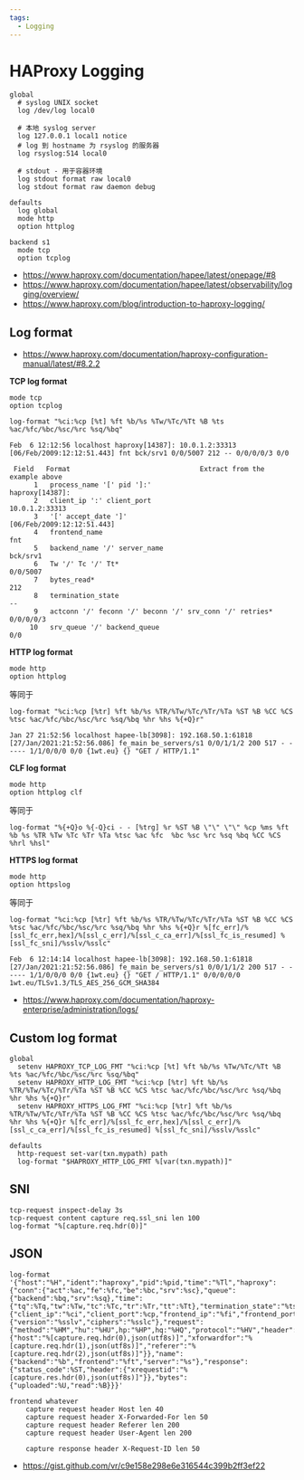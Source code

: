 ```yaml
---
tags:
  - Logging
---
```


# HAProxy Logging

```haproxy
global
  # syslog UNIX socket
  log /dev/log local0

  # 本地 syslog server
  log 127.0.0.1 local1 notice
  # log 到 hostname 为 rsyslog 的服务器
  log rsyslog:514 local0

  # stdout - 用于容器环境
  log stdout format raw local0
  log stdout format raw daemon debug

defaults
  log global
  mode http
  option httplog

backend s1
  mode tcp
  option tcplog
```

- https://www.haproxy.com/documentation/hapee/latest/onepage/#8
- https://www.haproxy.com/documentation/hapee/latest/observability/logging/overview/
- https://www.haproxy.com/blog/introduction-to-haproxy-logging/

## Log format

- https://www.haproxy.com/documentation/haproxy-configuration-manual/latest/#8.2.2

**TCP log format**


```
mode tcp
option tcplog
```

```
log-format "%ci:%cp [%t] %ft %b/%s %Tw/%Tc/%Tt %B %ts %ac/%fc/%bc/%sc/%rc %sq/%bq"
```

```
Feb  6 12:12:56 localhost haproxy[14387]: 10.0.1.2:33313 [06/Feb/2009:12:12:51.443] fnt bck/srv1 0/0/5007 212 -- 0/0/0/0/3 0/0
```

```
 Field   Format                                Extract from the example above
      1   process_name '[' pid ']:'                            haproxy[14387]:
      2   client_ip ':' client_port                             10.0.1.2:33313
      3   '[' accept_date ']'                       [06/Feb/2009:12:12:51.443]
      4   frontend_name                                                    fnt
      5   backend_name '/' server_name                                bck/srv1
      6   Tw '/' Tc '/' Tt*                                           0/0/5007
      7   bytes_read*                                                      212
      8   termination_state                                                 --
      9   actconn '/' feconn '/' beconn '/' srv_conn '/' retries*    0/0/0/0/3
     10   srv_queue '/' backend_queue                                      0/0
```

**HTTP log format**

```
mode http
option httplog
```

等同于

```
log-format "%ci:%cp [%tr] %ft %b/%s %TR/%Tw/%Tc/%Tr/%Ta %ST %B %CC %CS %tsc %ac/%fc/%bc/%sc/%rc %sq/%bq %hr %hs %{+Q}r"
```

```
Jan 27 21:52:56 localhost hapee-lb[3098]: 192.168.50.1:61818 [27/Jan/2021:21:52:56.086] fe_main be_servers/s1 0/0/1/1/2 200 517 - - ---- 1/1/0/0/0 0/0 {1wt.eu} {} "GET / HTTP/1.1"
```

**CLF log format**

```
mode http
option httplog clf
```

等同于

```
log-format "%{+Q}o %{-Q}ci - - [%trg] %r %ST %B \"\" \"\" %cp %ms %ft %b %s %TR %Tw %Tc %Tr %Ta %tsc %ac %fc  %bc %sc %rc %sq %bq %CC %CS %hrl %hsl"
```

**HTTPS log format**

```
mode http
option httpslog
```

等同于

```
log-format "%ci:%cp [%tr] %ft %b/%s %TR/%Tw/%Tc/%Tr/%Ta %ST %B %CC %CS %tsc %ac/%fc/%bc/%sc/%rc %sq/%bq %hr %hs %{+Q}r %[fc_err]/%[ssl_fc_err,hex]/%[ssl_c_err]/%[ssl_c_ca_err]/%[ssl_fc_is_resumed] %[ssl_fc_sni]/%sslv/%sslc"
```

```
Feb  6 12:14:14 localhost hapee-lb[3098]: 192.168.50.1:61818 [27/Jan/2021:21:52:56.086] fe_main be_servers/s1 0/0/1/1/2 200 517 - - ---- 1/1/0/0/0 0/0 {1wt.eu} {} "GET / HTTP/1.1" 0/0/0/0/0 1wt.eu/TLSv1.3/TLS_AES_256_GCM_SHA384
```

- https://www.haproxy.com/documentation/haproxy-enterprise/administration/logs/

## Custom log format

```
global
  setenv HAPROXY_TCP_LOG_FMT "%ci:%cp [%t] %ft %b/%s %Tw/%Tc/%Tt %B %ts %ac/%fc/%bc/%sc/%rc %sq/%bq"
  setenv HAPROXY_HTTP_LOG_FMT "%ci:%cp [%tr] %ft %b/%s %TR/%Tw/%Tc/%Tr/%Ta %ST %B %CC %CS %tsc %ac/%fc/%bc/%sc/%rc %sq/%bq %hr %hs %{+Q}r"
  setenv HAPROXY_HTTPS_LOG_FMT "%ci:%cp [%tr] %ft %b/%s %TR/%Tw/%Tc/%Tr/%Ta %ST %B %CC %CS %tsc %ac/%fc/%bc/%sc/%rc %sq/%bq %hr %hs %{+Q}r %[fc_err]/%[ssl_fc_err,hex]/%[ssl_c_err]/%[ssl_c_ca_err]/%[ssl_fc_is_resumed] %[ssl_fc_sni]/%sslv/%sslc"

defaults
  http-request set-var(txn.mypath) path
  log-format "$HAPROXY_HTTP_LOG_FMT %[var(txn.mypath)]"
```


## SNI

```
tcp-request inspect-delay 3s
tcp-request content capture req.ssl_sni len 100
log-format "%[capture.req.hdr(0)]"
```

## JSON

```
log-format '{"host":"%H","ident":"haproxy","pid":%pid,"time":"%Tl","haproxy":{"conn":{"act":%ac,"fe":%fc,"be":%bc,"srv":%sc},"queue":{"backend":%bq,"srv":%sq},"time":{"tq":%Tq,"tw":%Tw,"tc":%Tc,"tr":%Tr,"tt":%Tt},"termination_state":"%tsc","retries":%rc,"network":{"client_ip":"%ci","client_port":%cp,"frontend_ip":"%fi","frontend_port":%fp},"ssl":{"version":"%sslv","ciphers":"%sslc"},"request":{"method":"%HM","hu":"%HU",hp:"%HP",hq:"%HQ","protocol":"%HV","header":{"host":"%[capture.req.hdr(0),json(utf8s)]","xforwardfor":"%[capture.req.hdr(1),json(utf8s)]","referer":"%[capture.req.hdr(2),json(utf8s)]"}},"name":{"backend":"%b","frontend":"%ft","server":"%s"},"response":{"status_code":%ST,"header":{"xrequestid":"%[capture.res.hdr(0),json(utf8s)]"}},"bytes":{"uploaded":%U,"read":%B}}}'
```

```
frontend whatever
    capture request header Host len 40
    capture request header X-Forwarded-For len 50
    capture request header Referer len 200
    capture request header User-Agent len 200

    capture response header X-Request-ID len 50
```

- https://gist.github.com/vr/c9e158e298e6e316544c399b2ff3ef22
